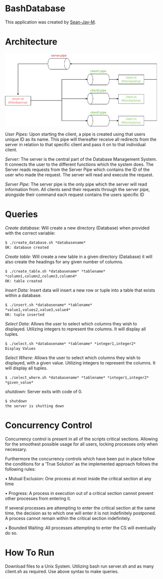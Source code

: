 # BashDatabase
This application was created by [Sean-Jay-M](https://github.com/Sean-Jay-M).

# Architecture
![Architecture](images/databasestructure.png)

*User Pipes:* Upon starting the client, a pipe is created using that users unique ID as its name. This pipe will thereafter receive all redirects from the server in relation to that specific client and pass it on to that individual client. 

*Server:* The server is the central part of the Database Management System. It connects the user to the different functions which the system does. The Server reads requests from the Server Pipe which contains the ID of the user who made the request. The server will read and execute the request.

*Server Pipe:* The server pipe is the only pipe which the server will read information from. All clients send their requests through the server pipe, alongside their command each request contains the users specific ID

# Queries

*Create database:* Will create a new directory (Database) when provided with the correct variable:

    $ ./create_database.sh *databasename* 
    OK: database created

*Create table:*  Will create a new table in a given directory (Database) it will also create the headings for any given number of columns.

    $ ./create_table.sh *databasename* *tablename* *column1,column2,column3,column4*
    OK: table created

*Insert Data:* Insert data will insert a new row or tuple into a table that exists within a database. 

    $ ./insert.sh *databasename* *tablename* *value1,values2,value3,value4*
    OK: tuple inserted

*Select Data*: Allows the user to select which columns they wish to displayed. Utilizing integers to represent the columns. It will display all tuples. 
    
    $ ./select.sh *databasename* *tablename* *integer1,integer2*
    Display Values

*Select Where*:  Allows the user to select which columns they wish to displayed, with a given value. Utilizing integers to represent the columns. It will display all tuples. 
    
    $ ./select_where.sh *databasename* *tablename* *integer1,integer2* *given_value*

*shutdown:* Server exits with code of 0.

    $ shutdown
    the server is shutting down

# Concurrency Control

Concurrency control is present in all of the scripts critical sections. Allowing for the smoothest possible usage for all users, locking processes only when necessary.

Furthermore the concurrency controls which have been put in place follow the conditions for a ‘True Solution’ as the implemented approach follows the following rules: 

•	Mutual Exclusion: One process at most inside the critical section at any time 

•	Progress: A process in execution out of a critical section cannot prevent other processes from entering it. 

If several processes are attempting to enter the critical section at the same time, the decision as to which one will enter it is not indefinitely postponed.
A process cannot remain within the critical section indefinitely.

•	Bounded Waiting: All processes attempting to enter the CS will eventually do so. 


# How To Run

Download files to a Unix System.
Utilizing bash run server.sh and as many client.sh as required.
Use above syntax to make queries.
